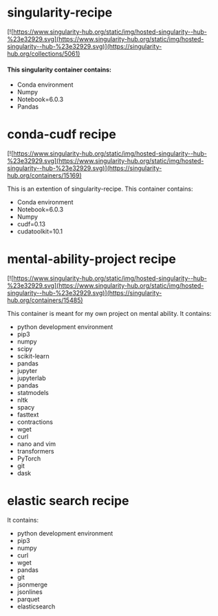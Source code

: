 # singularity-recipe

[![https://www.singularity-hub.org/static/img/hosted-singularity--hub-%23e32929.svg](https://www.singularity-hub.org/static/img/hosted-singularity--hub-%23e32929.svg)](https://singularity-hub.org/collections/5061)

#### This singularity container contains:
* Conda environment
* Numpy
* Notebook=6.0.3
* Pandas

# conda-cudf recipe

[![https://www.singularity-hub.org/static/img/hosted-singularity--hub-%23e32929.svg](https://www.singularity-hub.org/static/img/hosted-singularity--hub-%23e32929.svg)](https://singularity-hub.org/containers/15169)

This is an extention of singularity-recipe. This container contains:
* Conda environment
* Notebook=6.0.3
* Numpy
* cudf=0.13
* cudatoolkit=10.1

# mental-ability-project recipe

[![https://www.singularity-hub.org/static/img/hosted-singularity--hub-%23e32929.svg](https://www.singularity-hub.org/static/img/hosted-singularity--hub-%23e32929.svg)](https://singularity-hub.org/containers/15485)

This container is meant for my own project on mental ability. It contains:
* python development environment
* pip3
* numpy
* scipy
* scikit-learn
* pandas
* jupyter
* jupyterlab
* pandas
* statmodels
* nltk
* spacy
* fasttext
* contractions
* wget
* curl
* nano and vim
* transformers
* PyTorch
* git
* dask

# elastic search recipe
It contains:
* python development environment
* pip3
* numpy
* curl
* wget
* pandas
* git
* jsonmerge
* jsonlines
* parquet
* elasticsearch